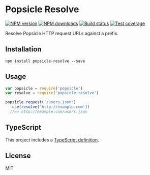 # Popsicle Resolve

[![NPM version][npm-image]][npm-url]
[![NPM downloads][downloads-image]][downloads-url]
[![Build status][travis-image]][travis-url]
[![Test coverage][coveralls-image]][coveralls-url]

Resolve Popsicle HTTP request URLs against a prefix.

## Installation

```
npm install popsicle-resolve --save
```

## Usage

```javascript
var popsicle = require('popsicle')
var resolve = require('popsicle-resolve')

popsicle.request('/users.json')
  .use(resolve('http://example.com'))
  //=> http://example.com/users.json
```

## TypeScript

This project includes a [TypeScript definition](popsicle-resolve.d.ts).

## License

MIT

[npm-image]: https://img.shields.io/npm/v/popsicle-resolve.svg?style=flat
[npm-url]: https://npmjs.org/package/popsicle-resolve
[downloads-image]: https://img.shields.io/npm/dm/popsicle-resolve.svg?style=flat
[downloads-url]: https://npmjs.org/package/popsicle-resolve
[travis-image]: https://img.shields.io/travis/blakeembrey/popsicle-resolve.svg?style=flat
[travis-url]: https://travis-ci.org/blakeembrey/popsicle-resolve
[coveralls-image]: https://img.shields.io/coveralls/blakeembrey/popsicle-resolve.svg?style=flat
[coveralls-url]: https://coveralls.io/r/blakeembrey/popsicle-resolve?branch=master
